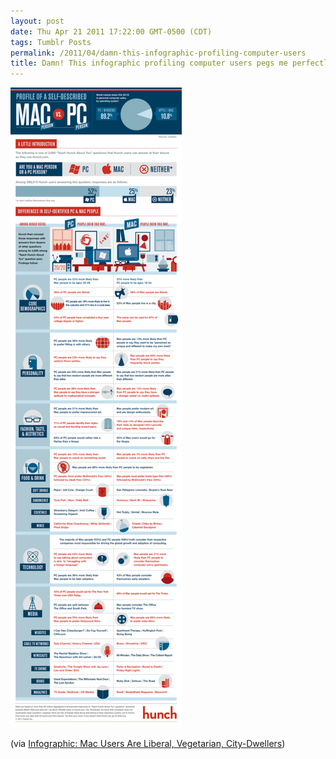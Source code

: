 ```yaml
---
layout: post
date: Thu Apr 21 2011 17:22:00 GMT-0500 (CDT)
tags: Tumblr Posts
permalink: /2011/04/damn-this-infographic-profiling-computer-users
title: Damn! This infographic profiling computer users pegs me perfectly as a Mac user&hellip;
---
```


![](/public/assets/tumblr/tumblr_lk0wtrC2D71qa4klho1_r2_1280.png)

(via [Infographic: Mac Users Are Liberal, Vegetarian, City-Dwellers](http://gigaom.com/apple/infographic-mac-users-are-liberal-vegetarian-city-dwellers/))[  
](http://gigaom.com/apple/infographic-mac-users-are-liberal-vegetarian-city-dwellers/)
